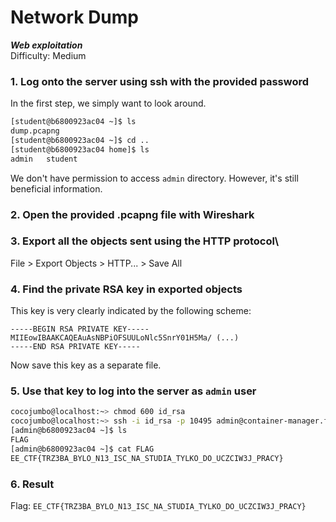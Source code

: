 # Network Dump
**_Web exploitation_** \
Difficulty: Medium

### 1. Log onto the server using ssh with the provided password
In the first step, we simply want to look around.
```sh
[student@b6800923ac04 ~]$ ls
dump.pcapng
[student@b6800923ac04 ~]$ cd ..
[student@b6800923ac04 home]$ ls
admin   student
```
We don't have permission to access `admin` directory. However, it's still beneficial information.

### 2. Open the provided .pcapng file with Wireshark

### 3. Export all the objects sent using the HTTP protocol\
File > Export Objects > HTTP... > Save All

### 4. Find the private RSA key in exported objects
This key is very clearly indicated by the following scheme:
```
-----BEGIN RSA PRIVATE KEY-----
MIIEowIBAAKCAQEAuAsNBPiOFSUULoNlc5SnrY01H5Ma/ (...)
-----END RSA PRIVATE KEY-----
```
Now save this key as a separate file.

### 5. Use that key to log into the server as `admin` user
```sh
cocojumbo@localhost:~> chmod 600 id_rsa
cocojumbo@localhost:~> ssh -i id_rsa -p 10495 admin@container-manager.francecentral.cloudapp.azure.com
[admin@b6800923ac04 ~]$ ls
FLAG
[admin@b6800923ac04 ~]$ cat FLAG
EE_CTF{TRZ3BA_BYLO_N13_ISC_NA_STUDIA_TYLKO_DO_UCZCIW3J_PRACY}
```

### 6. Result
Flag: `EE_CTF{TRZ3BA_BYLO_N13_ISC_NA_STUDIA_TYLKO_DO_UCZCIW3J_PRACY}`
